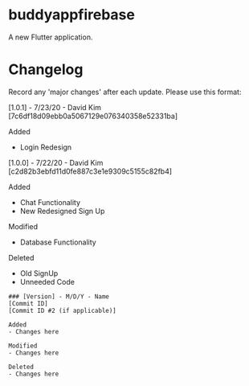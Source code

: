 # buddyappfirebase

A new Flutter application.

# Changelog

Record any 'major changes' after each update. Please use this format:

[1.0.1] - 7/23/20 - David Kim
[7c6df18d09ebb0a5067129e076340358e52331ba]

Added
- Login Redesign

[1.0.0] - 7/22/20 - David Kim
[c2d82b3ebfd11d0fe887c3e1e9309c5155c82fb4]

Added
- Chat Functionality
- New Redesigned Sign Up

Modified
- Database Functionality
    
Deleted
- Old SignUp
- Unneeded Code



 
```
### [Version] - M/D/Y - Name
[Commit ID]
[Commit ID #2 (if applicable)]

Added
- Changes here

Modified
- Changes here
    
Deleted
- Changes here

```

